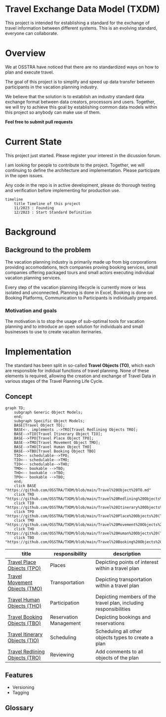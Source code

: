 # Travel Exchange Data Model (TXDM)
This project is intended for establishing a standard for the exchange of travel information between different systems. This is an evolving standard, everyone can collaborate.

# Overview
We at OSSTRA have noticed that there are no standardized ways on how to plan and execute travel.

The goal of this project is to simplify and speed up data transfer between participants in the vacation planning industry.

We believe that the solution is to establish an industry standard data exchange format between data creators, processors and users. Together, we will try to achieve this goal by establishing common data models within this project so anybody can make use of them.

**Feel free to submit pull requests**

# Current State
This project just started. Please register your interest in the dicussion forum.

I am looking for people to contribute to the project. Together, we will continuing to define the architecture and implementation. Please participate in the open issues.

Any code in the repo is in active development, please do thorough testing and verification before implementing for production use.

```mermaid
timeline
    title Timeline of this project
    11/2023 : Founding
    12/2023 : Start Standard Definition
```

# Background

## Background to the problem

The vacation planning industry is primarily made up from big corporations providing accomodations, tech companies proving booking services, small companies offering packaged tours and small actors executing individual vacation planning services.

Every step of the vacation planning lifecycle is currently more or less isolated and unconnected. Planning is done in Excel, Booking is done on Booking Platforms, Communication to Participants is individually prepared. 

### Motivation and goals

The motivation is to stop the usage of sub-optimal tools for vacation planning and to introduce an open solution for individuals and small businesses to use to create vacaiton iterinaries.

# Implementation

The standard has been split in so-called **Travel Objects (TO)**, which each are responsible for indidual functions of travel planning. None of these elements is required, allowing the creation and exchange of Travel Data in various stages of the Travel Planning Life Cycle.

## Concept

```mermaid
graph TD;
    subgraph Generic Object Models;
    end;
    subgraph Specific Object Models;
    BASE[Travel Object TO];
    BASE<-. implements .->TRO[Travel Redlining Objects TRO];
    BASE-->TIO[Travel Itinerary Object TIO];
    BASE-->TPO[Travel Place Object TPO];
    BASE-->TMO[Travel Movement Object TMO];
    BASE-->THO[Travel Human Object THO]
    BASE-->TBO[Travel Booking Object TBO]
    TIO<-- schedulable-->TPO;
    TIO<-- schedulable-->TMO;
    TIO<-- schedulable-->THO;
    TMO<-- bookable -->TBO;
    THO<-- bookable -->TBO;
    TPO<-- bookable -->TBO;
    end;
    click BASE "https://github.com/OSSTRA/TXDM/blob/main/Travel%20Object%20TO.md"
    click TRO "https://github.com/OSSTRA/TXDM/blob/main/Travel%20Redlining%20Objects%20(TRO).md"
    click TIO "https://github.com/OSSTRA/TXDM/blob/main/Travel%20Itinerary%20Objects%20(TIO).md"
    click TPO "https://github.com/OSSTRA/TXDM/blob/main/Travel%20Place%20Objects%20(TPO).md"
    click TMO "https://github.com/OSSTRA/TXDM/blob/main/Travel%20Movement%20Objects%20(TMO).md"
    click THO "https://github.com/OSSTRA/TXDM/blob/main/Travel%20Human%20Objects%20(THO)"
    click TBO "https://github.com/OSSTRA/TXDM/blob/main/Travel%20Booking%20Objects%20(TBO).md"
```

| title | responsibility| description |
|-------------|-------------|-------------|
|[Travel Place Objects (TPO)](https://github.com/OSSTRA/TXDM/blob/main/Travel%20Place%20Objects%20(TPO).md)|Places| Depicting points of interest within a travel plan           |
|[Travel Movement Objects (TMO)](https://github.com/OSSTRA/TXDM/blob/main/Travel%20Movement%20Objects%20(TMO).md)|Transportation| Depicting transportation within a travel plan           |
|[Travel Human Objects (THO)](https://github.com/OSSTRA/TXDM/blob/main/Travel%20Human%20Objects%20(THO))|Participation | Depicting members of the travel plan, including responsibilities           |
|[Travel Booking Objects (TBO)](https://github.com/OSSTRA/TXDM/blob/main/Travel%20Booking%20Objects%20(TBO).md)|Reservation Management| Depicting bookings and reservations           |
|[Travel Itinerary Objects (TIO)](https://github.com/OSSTRA/TXDM/blob/main/Travel%20Itinerary%20Objects%20(TIO).md)|Scheduling| Scheduling all other objects types to create a plan           |
|[Travel Redlining Objects (TRO)](https://github.com/OSSTRA/TXDM/blob/main/Travel%20Redlining%20Objects%20(TRO).md)|Reviewing| Add comments to all objects of the plan           |

## Features
- Versioning
- Tagging

## Glossary
